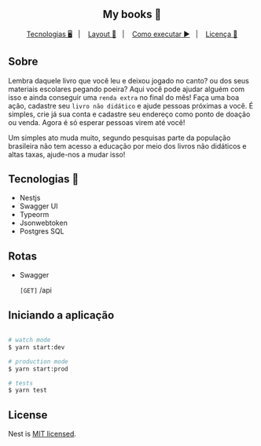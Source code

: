 <h2 align="center">My books 📘</h2>

<p align="center">
  <a href="/">Tecnologias 🖥️</a>&nbsp;&nbsp;&nbsp;|&nbsp;&nbsp;&nbsp; 
  <a href="/">Layout 🎨</a>&nbsp;&nbsp;&nbsp;|&nbsp;&nbsp;&nbsp;
  <a href="/">Como executar ▶️</a>&nbsp;&nbsp;&nbsp;|&nbsp;&nbsp;&nbsp;
  <a href="/">Licença 📖</a>
</p>

## Sobre
   Lembra daquele livro que você leu e deixou jogado no canto? ou dos seus materiais escolares pegando poeira?
   Aqui você pode ajudar alguém com isso e ainda conseguir uma `renda extra` no final do mês!
   Faça uma boa ação, cadastre seu `livro não didático` e ajude pessoas próximas a você.
   É simples, crie já sua conta e cadastre seu endereço como ponto de doação ou venda. Agora é só esperar pessoas virem até você!

   Um simples ato muda muito, segundo pesquisas parte da população brasileira não tem acesso a educação por meio dos livros não didáticos e altas taxas, ajude-nos a mudar isso!

## Tecnologias 🔭
  - Nestjs
  - Swagger UI
  - Typeorm
  - Jsonwebtoken
  - Postgres SQL
  

## Rotas

   - Swagger

      `[GET]` /api


## Iniciando a aplicação

```bash

# watch mode
$ yarn start:dev

# production mode
$ yarn start:prod

# tests 
$ yarn test
```

## License

Nest is [MIT licensed](LICENSE).